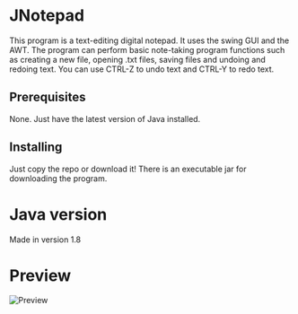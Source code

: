# JNotepad
This program is a text-editing digital notepad. It uses the swing GUI and the AWT. The program can perform basic note-taking program functions such as creating a new file, opening .txt files, saving files and undoing and redoing text. You can use CTRL-Z to undo text and CTRL-Y to redo text.

## Prerequisites
None. Just have the latest version of Java installed.

## Installing
Just copy the repo or download it! There is an executable jar for downloading the program.

# Java version
Made in version 1.8

# Preview
![Preview](https://github.com/IceDemonZero/JNotepad/assets/37199996/5072e39f-cf2a-4326-bc80-94fbe8a7394a)
